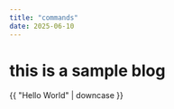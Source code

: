 ```yaml
---
title: "commands"
date: 2025-06-10
---
```


# this is a sample blog

{{ "Hello World" | downcase }}
